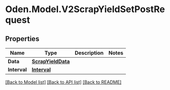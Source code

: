 # Oden.Model.V2ScrapYieldSetPostRequest

## Properties

Name | Type | Description | Notes
------------ | ------------- | ------------- | -------------
**Data** | [**ScrapYieldData**](ScrapYieldData.md) |  | 
**Interval** | [**Interval**](Interval.md) |  | 

[[Back to Model list]](../README.md#documentation-for-models) [[Back to API list]](../README.md#documentation-for-api-endpoints) [[Back to README]](../README.md)

